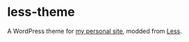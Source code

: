# less-theme
A WordPress theme for [my personal site](https://www.anthonydebarros.com), modded from [Less](https://github.com/alliswell/Less/).
